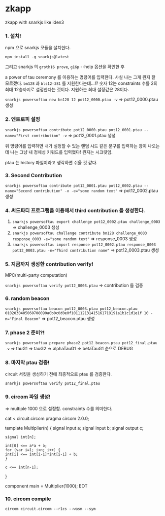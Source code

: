 # zkapp

zkapp with snarkjs like iden3

### 1. 설치!

npm 으로 snarkjs 모듈을 설치한다.

`npm install -g snarkjs@latest`

그리고 snarkjs 의 `groth16 prove`, `g16p` --help 옵션을 확인한 후

a power of tau ceremony 를 이용하는 명령어를 입력한다.
사실 나는 그게 뭔지 잘 모르겠다. `bn128` 과 `bls12-381` 를 지원한다는데...!?
숫자 12는 constraints 수를 2의 최대 12승까지로 설정한다는 것이다. 지원하는 최대 설정값은 28이다.

`snarkjs powersoftau new bn128 12 pot12_0000.ptau -v`
=> pot12_0000.ptau 생성

### 2. 엔트로피 설정

`snarkjs powersoftau contribute pot12_0000.ptau pot12_0001.ptau --name="First contribution" -v`
=> pot12_0001.ptau 생성

위 명령어를 입력하면 내가 설정할 수 있는 랜덤 시드 같은 문구를 입력하는 창이 나오는데
나는 그냥 내 정체성 키워드를 입력했다! 뭔지는 시크릿임.

ptau 는 history 파일이라고 생각하면 쉬울 것 같다.

### 3. Second Contribution

`snarkjs powersoftau contribute pot12_0001.ptau pot12_0002.ptau --name="Second contribution" -v -e="some random text"`
=> pot12_0002.ptau 생성

### 4. 써드파티 프로그램을 이용해서 third contribution 을 생성한다.

1. `snarkjs powersoftau export challenge pot12_0002.ptau challenge_0003`
   => challenge_0003 생성
2. `snarkjs powersoftau challenge contribute bn128 challenge_0003 response_0003 -e="some random text"`
   => response_0003 생성
3. `snarkjs powersoftau import response pot12_0002.ptau response_0003 pot12_0003.ptau -n="Third contribution name"`
   => pot12_0003.ptau 생성

### 5. 지금까지 생성한 contribution verify!

MPC(multi-party computation)

`snarkjs powersoftau verify pot12_0003.ptau`
=> contribution 들 검증

### 6. random beacon

`snarkjs powersoftau beacon pot12_0003.ptau pot12_beacon.ptau 0102030405060708090a0b0c0d0e0f101112131415161718191a1b1c1d1e1f 10 -n="Final Beacon"`
=> pot12_beacon.ptau 생성

### 7. phase 2 준비?!

`snarkjs powersoftau prepare phase2 pot12_beacon.ptau pot12_final.ptau -v`
=> tauG1 => tauG2 => alphaTauG1 => betaTauG1 순으로 DEBUG

### 8. 마지막 ptau 검증!

circuit 서킷을 생성하기 전에 최종적으로 ptau 를 검증한다.

`snarkjs powersoftau verify pot12_final.ptau`

### 9. circom 파일 생성!

=> multiple 1000 으로 설정함. constraints 수를 의미한다.

cat <<EOT > circuit.circom
pragma circom 2.0.0;

template Multiplier(n) {
signal input a;
signal input b;
signal output c;

    signal int[n];

    int[0] <== a*a + b;
    for (var i=1; i<n; i++) {
    int[i] <== int[i-1]*int[i-1] + b;
    }

    c <== int[n-1];

}

component main = Multiplier(1000);
EOT

### 10. circom compile

`circom circuit.circom --r1cs --wasm --sym`
